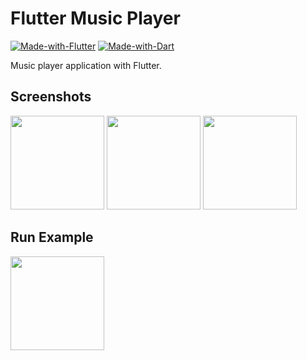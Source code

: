 # Flutter Music Player

[![Made-with-Flutter](https://img.shields.io/badge/Made%20with-Flutter-5fc9f8.svg)](https://flutter.dev/)
[![Made-with-Dart](https://img.shields.io/badge/Made%20with-Dart-13589c.svg)](https://dart.dev/)


Music player application with Flutter.

## Screenshots

<img src="https://raw.githubusercontent.com/sbilketay/flutter_music_player/master/screen_1.jpg" width="150"/> <img src="https://raw.githubusercontent.com/sbilketay/flutter_music_player/master/screen_2.jpg" width="150"/>
<img src="https://raw.githubusercontent.com/sbilketay/flutter_music_player/master/screen_3.jpg" width="150"/> 

## Run Example

<img src="https://github.com/sbilketay/flutter_music_player/blob/master/screen.gif" width="150"/>